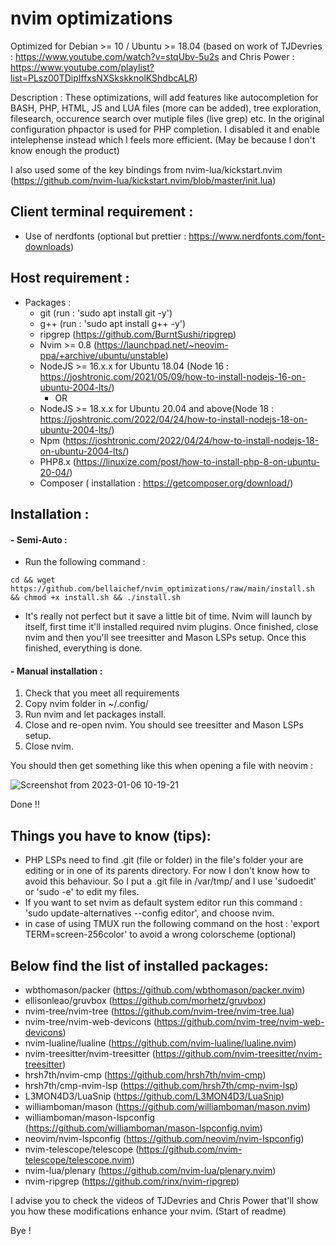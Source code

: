 # nvim optimizations

Optimized for Debian >= 10 / Ubuntu >= 18.04 (based on work of TJDevries : https://www.youtube.com/watch?v=stqUbv-5u2s and Chris Power : https://www.youtube.com/playlist?list=PLsz00TDipIffxsNXSkskknolKShdbcALR)

Description : 
These optimizations, will add features like autocompletion for BASH, PHP, HTML, JS and LUA files (more can be added), tree exploration, filesearch, occurence search over mutiple files (live grep) etc. 
In the original configuration phpactor is used for PHP completion. I disabled it and enable intelephense instead which I feels more efficient. (May be because I don't know enough the product)

I also used some of the key bindings from  nvim-lua/kickstart.nvim (https://github.com/nvim-lua/kickstart.nvim/blob/master/init.lua) 

## Client terminal requirement : 
  - Use of nerdfonts (optional but prettier : https://www.nerdfonts.com/font-downloads)
  
## Host requirement : 
  - Packages :
    - git (run : 'sudo apt install git -y')
    - g++ (run : 'sudo apt install g++ -y')
    - ripgrep (https://github.com/BurntSushi/ripgrep)
    - Nvim >= 0.8 (https://launchpad.net/~neovim-ppa/+archive/ubuntu/unstable)
    - NodeJS >= 16.x.x for Ubuntu 18.04 (Node 16 : https://joshtronic.com/2021/05/09/how-to-install-nodejs-16-on-ubuntu-2004-lts/)
       - OR
    - NodeJS >= 18.x.x for Ubuntu 20.04 and above(Node 18 : https://joshtronic.com/2022/04/24/how-to-install-nodejs-18-on-ubuntu-2004-lts/)
    - Npm (https://joshtronic.com/2022/04/24/how-to-install-nodejs-18-on-ubuntu-2004-lts/)
    - PHP8.x (https://linuxize.com/post/how-to-install-php-8-on-ubuntu-20-04/)
    - Composer ( installation : https://getcomposer.org/download/)
  
## Installation : 

 #### - Semi-Auto :
   - Run the following command : 
   ```
   cd && wget https://github.com/bellaichef/nvim_optimizations/raw/main/install.sh && chmod +x install.sh && ./install.sh
   ```
   - It's really not perfect but it save a little bit of time. Nvim will launch by itself, first time it'll installed required nvim plugins. Once finished, close nvim and then you'll see treesitter and Mason LSPs setup. Once this finished, everything is done.
  
 #### - Manual installation :

  1) Check that you meet all requirements
  2) Copy nvim folder in ~/.config/
  3) Run nvim and let packages install.
  4) Close and re-open nvim. You should see treesitter and Mason LSPs setup.
  6) Close nvim.
  
You should then get something like this when opening a file with neovim : 

![Screenshot from 2023-01-06 10-19-21](https://user-images.githubusercontent.com/45790724/210970680-3e50afde-2a43-4bf4-ad54-22355fb543b4.png)

Done !!

## Things you have to know (tips): 
  - PHP LSPs need to find .git (file or folder) in the file's folder your are editing or in one of its parents directory. For now I don't know how to avoid this behaviour. So I put a .git file in /var/tmp/ and I use 'sudoedit' or 'sudo -e' to edit my files.
  - If you want to set nvim as default system editor run this command : 'sudo update-alternatives --config editor', and choose nvim.
  - in case of using TMUX run the following command on the host : 'export TERM=screen-256color' to avoid a wrong colorscheme (optional)

## Below find the list of installed packages: 

- wbthomason/packer (https://github.com/wbthomason/packer.nvim)
- ellisonleao/gruvbox (https://github.com/morhetz/gruvbox)
- nvim-tree/nvim-tree (https://github.com/nvim-tree/nvim-tree.lua)
- nvim-tree/nvim-web-devicons (https://github.com/nvim-tree/nvim-web-devicons)
- nvim-lualine/lualine (https://github.com/nvim-lualine/lualine.nvim)
- nvim-treesitter/nvim-treesitter (https://github.com/nvim-treesitter/nvim-treesitter)
- hrsh7th/nvim-cmp (https://github.com/hrsh7th/nvim-cmp)
- hrsh7th/cmp-nvim-lsp (https://github.com/hrsh7th/cmp-nvim-lsp)
- L3MON4D3/LuaSnip (https://github.com/L3MON4D3/LuaSnip)
- williamboman/mason (https://github.com/williamboman/mason.nvim)
- williamboman/mason-lspconfig (https://github.com/williamboman/mason-lspconfig.nvim)
- neovim/nvim-lspconfig (https://github.com/neovim/nvim-lspconfig)
- nvim-telescope/telescope (https://github.com/nvim-telescope/telescope.nvim)
- nvim-lua/plenary (https://github.com/nvim-lua/plenary.nvim)
- nvim-ripgrep (https://github.com/rinx/nvim-ripgrep)

I advise you to check the videos of TJDevries and Chris Power that'll show you how these modifications enhance your nvim. (Start of readme)

Bye !
